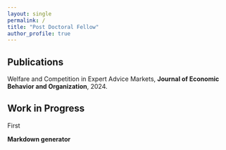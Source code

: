 ```yaml
---
layout: single
permalink: /
title: "Post Doctoral Fellow"
author_profile: true
---
```


## Publications
Welfare and Competition in Expert Advice Markets, **Journal of Economic Behavior and Organization**, 2024.

## Work in Progress
First

**Markdown generator**

